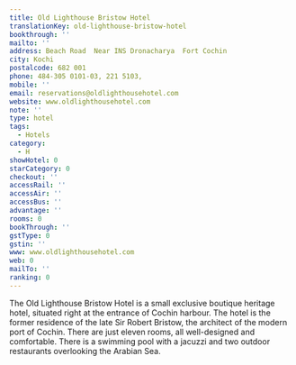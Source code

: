 ```yaml
---
title: Old Lighthouse Bristow Hotel
translationKey: old-lighthouse-bristow-hotel
bookthrough: ''
mailto: ''
address: Beach Road  Near INS Dronacharya  Fort Cochin
city: Kochi
postalcode: 682 001
phone: 484-305 0101-03, 221 5103,
mobile: ''
email: reservations@oldlighthousehotel.com
website: www.oldlighthousehotel.com
note: ''
type: hotel
tags:
  - Hotels
category:
  - H
showHotel: 0
starCategory: 0
checkout: ''
accessRail: ''
accessAir: ''
accessBus: ''
advantage: ''
rooms: 0
bookThrough: ''
gstType: 0
gstin: ''
www: www.oldlighthousehotel.com
web: 0
mailTo: ''
ranking: 0
---
```







The Old Lighthouse Bristow Hotel is a small exclusive boutique heritage hotel, situated right at the entrance of Cochin harbour.    The hotel is the former residence of the late Sir Robert Bristow, the architect of the modern port of Cochin.    There are just eleven rooms, all well-designed and comfortable. There is a swimming pool with a jacuzzi and two outdoor restaurants overlooking the Arabian Sea.